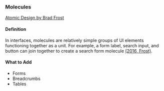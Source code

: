 ### Molecules

[Atomic Design by Brad Frost](https://atomicdesign.bradfrost.com/chapter-2/)

#### Definition

In interfaces, molecules are relatively simple groups of UI elements functioning together as a unit. For example, a form label, search input, and button can join together to create a search form molecule [(2016, Frost)](https://atomicdesign.bradfrost.com/chapter-2/).

#### What to Add

- Forms
- Breadcrumbs
- Tables
